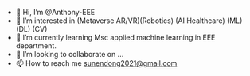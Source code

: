 - 👋 Hi, I’m @Anthony-EEE
- 👀 I’m interested in (Metaverse AR/VR)(Robotics) (AI Healthcare) (ML) (DL) (CV)
- 🌱 I’m currently learning Msc applied machine learning in EEE department.
- 💞️ I’m looking to collaborate on ...
- 📫 How to reach me sunendong2021@gmail.com

<!---
Anthony-EEE/Anthony-EEE is a ✨ special ✨ repository because its `README.md` (this file) appears on your GitHub profile.
You can click the Preview link to take a look at your changes.
--->
